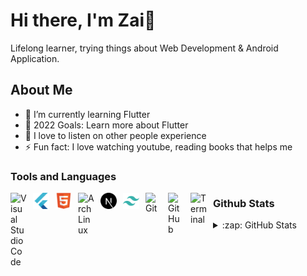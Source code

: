 # Hi there, I'm Zai👋

Lifelong learner, trying things about Web Development & Android Application.

## About Me

- 🌱 I’m currently learning Flutter
- 🥅 2022 Goals: Learn more about Flutter
- 👯 I love to listen on other people experience
- ⚡ Fun fact: I love watching youtube, reading books that helps me

### Tools and Languages

<img align="left" alt="Visual Studio Code" width="26px" src="https://cdn.jsdelivr.net/gh/devicons/devicon/icons/vscode/vscode-original.svg" style="padding-right:10px;" />
<img align="left" alt="Flutter" width="26px" src="https://github.com/devicons/devicon/blob/master/icons/flutter/flutter-original.svg" style="padding-right:10px;" />
<img align="left" alt="HTML" width="26px" src="https://github.com/devicons/devicon/blob/master/icons/html5/html5-original.svg" style="padding-right:10px;" />
<img align="left" alt="Arch Linux" width="26px" src="https://upload.wikimedia.org/wikipedia/commons/a/a5/Archlinux-icon-crystal-64.svg" style="padding-right:10px;" />
<img align="left" alt="NextJS" width="26px" src="https://github.com/devicons/devicon/blob/master/icons/nextjs/nextjs-original.svg" style="padding-right:10px;" />
<img align="left" alt="TailwindCSS" width="26px" src="https://github.com/devicons/devicon/blob/master/icons/tailwindcss/tailwindcss-plain.svg" style="padding-right:10px;" />
<img align="left" alt="Git" width="26px" src="https://cdn.jsdelivr.net/gh/devicons/devicon/icons/git/git-original.svg" style="padding-right:10px;" />
<img align="left" alt="GitHub" width="26px" src="https://user-images.githubusercontent.com/3369400/139448065-39a229ba-4b06-434b-bc67-616e2ed80c8f.png" style="padding-right:10px;" />
<img align="left" alt="Terminal" width="26px" src="https://img.icons8.com/external-royyan-wijaya-detailed-outline-royyan-wijaya/24/000000/external-terminal-development-royyan-wijaya-detailed-outline-royyan-wijaya.png" style="padding-right:10px;" />

### Github Stats

<details>
  <summary>:zap: GitHub Stats</summary>

![GitHub Streak](http://github-readme-streak-stats.herokuapp.com?user=zrylzfra&theme=blood&hide_border=true&date_format=M%20j%5B%2C%20Y%5D)

![My GitHub Stats](https://github-readme-stats.vercel.app/api/?username=zrylzfra&count_private=true&showicons=true)

</details>
